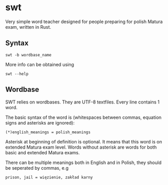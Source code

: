 # swt
Very simple word teacher designed for people preparing for polish Matura exam, written in Rust.

## Syntax
```
swt -b wordbase_name
```
More info can be obtained using
```
swt --help
```

## Wordbase
SWT relies on wordbases. They are UTF-8 textfiles. Every line contains 1 word.

The basic syntax of the word is (whitespaces between commas, equation signs and asterisks are ignored):
```
(*)english_meanings = polish_meanings
```

Asterisk at beginning of definition is optional. It means that this word is on extended Matura exam level. Words without asterisk are words for both basic and extended Matura exams.

There can be multiple meanings both in English and in Polish, they should be seperated by commas, e.g
```
prison, jail = więzienie, zakład karny
```
